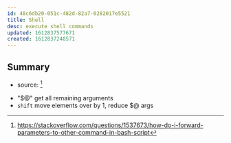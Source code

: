 ```yaml
---
id: 48c6db20-051c-482d-82a7-0282017e5521
title: Shell
desc: execute shell commands
updated: 1612837577671
created: 1612837248571
---
```




## Summary
- source: [^1]
<!-- -->

-  "$@" get all remaining arguments
- `shift` move elements over by 1, reduce $@ args

[^1]: https://stackoverflow.com/questions/1537673/how-do-i-forward-parameters-to-other-command-in-bash-script